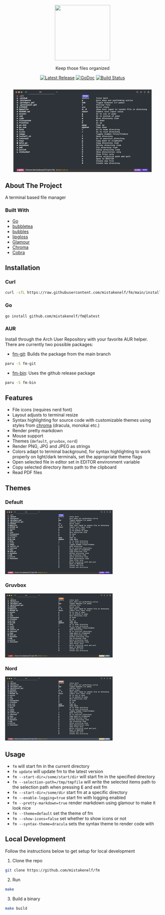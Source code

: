 <p align="center">
  <img src="./assets/logo.svg" height="180" width="180" />
  <p align="center">
    Keep those files organized
  </p>
  <p align="center">
    <a href="https://github.com/mistakenelf/fm/releases"><img src="https://img.shields.io/github/v/release/mistakenelf/fm" alt="Latest Release"></a>
    <a href="https://pkg.go.dev/github.com/mistakenelf/fm?tab=doc"><img src="https://godoc.org/github.com/golang/gddo?status.svg" alt="GoDoc"></a>
    <a href="https://github.com/mistakenelf/fm/actions"><img src="https://img.shields.io/github/workflow/status/mistakenelf/fm/Release" alt="Build Status"></a>
  </p>
</p>

<p align="center" style="margin-top: 30px; margin-bottom: 20px;">
  <img src="./assets/default.png" width="450" alt="default screenshot">
</p>

## About The Project

A terminal based file manager

### Built With

- [Go](https://golang.org/)
- [bubbletea](https://github.com/charmbracelet/bubbletea)
- [bubbles](https://github.com/charmbracelet/bubbles)
- [lipgloss](https://github.com/charmbracelet/lipgloss)
- [Glamour](https://github.com/charmbracelet/glamour)
- [Chroma](https://github.com/alecthomas/chroma)
- [Cobra](https://github.com/spf13/cobra)

## Installation

### Curl

```sh
curl -sfL https://raw.githubusercontent.com/mistakenelf/fm/main/install.sh | sh
```

### Go

```
go install github.com/mistakenelf/fm@latest
```

### AUR

Install through the Arch User Repository with your favorite AUR helper.
There are currently two possible packages:

- [fm-git](https://aur.archlinux.org/packages/fm-git/): Builds the package from the main branch

```sh
paru -S fm-git
```

- [fm-bin](https://aur.archlinux.org/packages/fm-bin/): Uses the github release package

```sh
paru -S fm-bin
```

## Features

- File icons (requires nerd font)
- Layout adjusts to terminal resize
- Syntax highlighting for source code with customizable themes using styles from [chroma](https://swapoff.org/chroma/playground/) (dracula, monokai etc.)
- Render pretty markdown
- Mouse support
- Themes (`default`, `gruvbox`, `nord`)
- Render PNG, JPG and JPEG as strings
- Colors adapt to terminal background, for syntax highlighting to work properly on light/dark terminals, set the appropriate theme flags
- Open selected file in editor set in EDITOR environment variable
- Copy selected directory items path to the clipboard
- Read PDF files

## Themes

### Default

<img src="./assets/default.png" width="350" alt="default">

### Gruvbox

<img src="./assets/gruvbox.png" width="350" alt="gruvbox">

### Nord

<img src="./assets/nord.png" width="350" alt="nord">

## Usage

- `fm` will start fm in the current directory
- `fm update` will update fm to the latest version
- `fm --start-dir=/some/start/dir` will start fm in the specified directory
- `fm --selection-path=/tmp/tmpfile` will write the selected items path to the selection path when pressing <kbd>E</kbd> and exit fm
- `fm --start-dir=/some/dir` start fm at a specific directory
- `fm --enable-logging=true` start fm with logging enabled
- `fm --pretty-markdown=true` render markdown using glamour to make it look nice
- `fm --theme=default` set the theme of fm
- `fm --show-icons=false` set whether to show icons or not
- `fm --syntax-theme=dracula` sets the syntax theme to render code with

## Local Development

Follow the instructions below to get setup for local development

1. Clone the repo

```sh
git clone https://github.com/mistakenelf/fm
```

2. Run

```sh
make
```

3. Build a binary

```sh
make build
```
